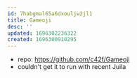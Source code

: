 ```yaml
---
id: 7habgmal65a6dxouljw2jl1
title: Gameoji
desc: ''
updated: 1696302236322
created: 1696300910295
---
```


- repo: https://github.com/c42f/Gameoji
- couldn't get it to run with recent Juila